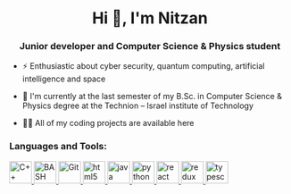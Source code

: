 <h1 align="center">Hi 👋, I'm Nitzan</h1>
<h3 align="center">Junior developer and Computer Science & Physics student</h3>

- ⚡ Enthusiastic about cyber security, quantum computing, artificial intelligence and space

- 🌱 I'm currently at the last semester of my B.Sc. in Computer Science & Physics degree at the Technion – Israel institute of Technology 

- 👨‍💻 All of my coding projects are available here


<h3 align="left">Languages and Tools:</h3>
<p align="left"> <a href="https://www.cplusplus.com/" target="_blank"> <img src="https://en.wikipedia.org/wiki/C%2B%2B#/media/File:ISO_C++_Logo.svg" alt="C++" width="40" height="40"/> </a> 
				 <a href="https://firebase.google.com/" target="_blank"> <img src="https://www.vectorlogo.zone/logos/gnu_bash/gnu_bash-icon.svg" alt="BASH" width="40" height="40"/> </a> 
				 <a href="https://git-scm.com/" target="_blank"> <img src="https://www.vectorlogo.zone/logos/git-scm/git-scm-icon.svg" alt="Git" width="40" height="40"/> </a> 
				 <a href="https://www.w3.org/html/" target="_blank"> <img src="https://www.vectorlogo.zone/logos/w3_html5/w3_html5-icon.svg" alt="html5" width="40" height="40"/> </a> 
				 <a href="https://www.java.com" target="_blank"> <img src="https://www.vectorlogo.zone/logos/java/java-icon.svg" alt="java" width="40" height="40"/> </a> 
				 <a href="https://www.python.org" target="_blank"> <img src="https://www.vectorlogo.zone/logos/python/python-icon.svg" alt="python" width="40" height="40"/> 
				 </a> <a href="https://reactjs.org/" target="_blank"> <img src="https://www.vectorlogo.zone/logos/reactjs/reactjs-icon.svg" alt="react" width="40" height="40"/> </a> 
				 <a href="https://redux.js.org" target="_blank"> <img src="https://everyday.codes/wp-content/uploads/2020/01/0-U2DmhXYumRyXH6X1.png" alt="redux" width="40" height="40"/> </a> 
				 <a href="https://www.typescriptlang.org/" target="_blank"> <img src="https://www.vectorlogo.zone/logos/typescriptlang/typescriptlang-icon.svg" alt="typescript" width="40" height="40"/> </a> 
</p>


<!--
**NitzanLavy/NitzanLavy** is a ✨ _special_ ✨ repository because its `README.md` (this file) appears on your GitHub profile.

Here are some ideas to get you started:

- 🔭 I’m currently working on ...
- 🌱 I’m currently learning ...
- 👯 I’m looking to collaborate on ...
- 🤔 I’m looking for help with ...
- 💬 Ask me about ...
- 📫 How to reach me: ...
- 😄 Pronouns: ...
- ⚡ Fun fact: ...
-->
